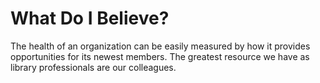 # What Do I Believe?

The health of an organization can be easily measured by how it provides opportunities for its newest members. The greatest resource we have as library professionals are our colleagues. 
